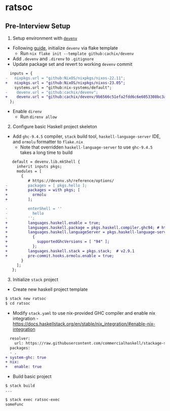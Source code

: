 # ratsoc

## Pre-Interview Setup

1. Setup environment with [`devenv`](https://devenv.sh/)

  * Following [guide](https://devenv.sh/guides/using-with-flakes/), initialize `devenv` via flake template
    * Run `nix flake init --template github:cachix/devenv`
  * Add `.devenv` and `.direnv` to `.gitignore`
  * Update package set and revert to working `devenv` commit
```diff
  inputs = {
-   nixpkgs.url = "github:NixOS/nixpkgs/nixos-22.11";
+   nixpkgs.url = "github:NixOS/nixpkgs/nixos-23.05";
    systems.url = "github:nix-systems/default";
-    devenv.url = "github:cachix/devenv";
+    devenv.url = "github:cachix/devenv/9b6566c51efa2fdd6c6e6053308bc3a1c6817d31";  # avoid bug https://github.com/cachix/devenv/issues/752
  };
```
  * Enable `direnv`
    * Run `direnv allow`

2. Configure basic Haskell project skeleton

* Add `ghc-9.4.5` compiler, `stack` build tool, `haskell-language-server` IDE, and `ormolu` formatter to `flake.nix`
  * Note that overridden `haskell-language-server` to use `ghc-9.4.5` takes a long time to build
```diff
   default = devenv.lib.mkShell {
     inherit inputs pkgs;
     modules = [
       {
          # https://devenv.sh/reference/options/
-         packages = [ pkgs.hello ];
+         packages = with pkgs; [
+           ormolu
+         ];

-         enterShell = ''
-           hello
-         '';
+         languages.haskell.enable = true;
+         languages.haskell.package = pkgs.haskell.compiler.ghc94; # https://www.stackage.org/lts-21.4
+         languages.haskell.languageServer = pkgs.haskell-language-server.override
+           {
+             supportedGhcVersions = [ "94" ];
+           };
+         languages.haskell.stack = pkgs.stack;  # v2.9.1
+         pre-commit.hooks.ormolu.enable = true;
       }
     ];
   };
```

3. Initialize `stack` project

* Create new haskell project template

```bash
$ stack new ratsoc
$ cd ratsoc
```

* Modify `stack.yaml` to use nix-provided GHC compiler and enable nix integration - https://docs.haskellstack.org/en/stable/nix_integration/#enable-nix-integration
```diff
  resolver:
    url: https://raw.githubusercontent.com/commercialhaskell/stackage-snapshots/master/lts/21/4.yaml
  packages:
  - .
+ system-ghc: true
+ nix:
+   enable: true
```

* Build basic project
```bash
$ stack build
...

$ stack exec ratsoc-exec
someFunc
```